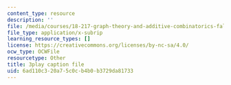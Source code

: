```yaml
---
content_type: resource
description: ''
file: /media/courses/18-217-graph-theory-and-additive-combinatorics-fall-2019/6ad110c320a75c0cb4b0b3729da81733_EnPjyNsEHQM.vtt
file_type: application/x-subrip
learning_resource_types: []
license: https://creativecommons.org/licenses/by-nc-sa/4.0/
ocw_type: OCWFile
resourcetype: Other
title: 3play caption file
uid: 6ad110c3-20a7-5c0c-b4b0-b3729da81733
---
```

